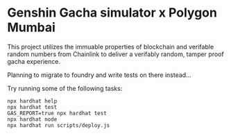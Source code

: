 # Genshin Gacha simulator x Polygon Mumbai

This project utilizes the immuable properties of blockchain and verifable random numbers from Chainlink to deliver a verifably random, tamper proof gacha experience.

Planning to migrate to foundry and write tests on there instead... 

Try running some of the following tasks:

```shell
npx hardhat help
npx hardhat test
GAS_REPORT=true npx hardhat test
npx hardhat node
npx hardhat run scripts/deploy.js
```
